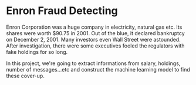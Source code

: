 # Enron Fraud Detecting

Enron Corporation was a huge company in electricity, natural gas etc. Its shares were worth $90.75 in 2001. Out of the blue, it declared bankruptcy on December 2, 2001. Many investors even Wall Street were astounded. After investigation, there were some executives fooled the regulators with fake holdings for so long.

In this project, we're going to extract informations from salary, holdings, number of messages...etc and construct the machine learning model to find these cover-up.

